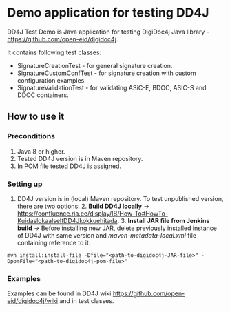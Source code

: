 # Demo application for testing DD4J

DD4J Test Demo is Java application for testing DigiDoc4j Java library - https://github.com/open-eid/digidoc4j.

It contains following test classes:
* SignatureCreationTest - for general signature creation.
* SignatureCustomConfTest - for signature creation with custom configuration examples.
* SignatureValidationTest - for validating ASiC-E, BDOC, ASIC-S and DDOC containers.

## How to use it

### Preconditions
1. Java 8 or higher. 
2. Tested DD4J version is in Maven repository.
3. In POM file tested DD4J is assigned.

### Setting up
1. DD4J version is in (local) Maven repository. To test unpublished version, there are two options:
   2. **Build DD4J locally** -> https://confluence.ria.ee/display/IB/How-To#HowTo-KuidaslokaalseltDD4Jkokkuehitada.
   3. **Install JAR file from Jenkins build** -> Before installing new JAR, delete previously installed instance of DD4J with same version and _maven-metadata-local.xml_ file containing reference to it. 
```
mvn install:install-file -Dfile="<path-to-digidoc4j-JAR-file>" -DpomFile="<path-to-digidoc4j-pom-file>"      
```

### Examples
Examples can be found in DD4J wiki https://github.com/open-eid/digidoc4j/wiki and in test classes.
